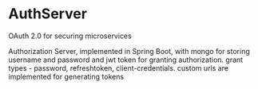 # AuthServer
OAuth 2.0 for securing microservices

Authorization Server, implemented in Spring Boot, with mongo for storing username and password and jwt token for granting authorization.
grant types - password, refreshtoken, client-credentials.
custom urls are implemented for generating tokens
